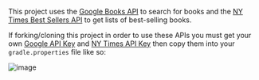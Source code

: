 This project uses the [Google Books API](https://developers.google.com/books/docs/overview) to search for books and the [NY Times Best Sellers API]() to get lists of best-selling books.

If forking/cloning this project in order to use these APIs you must get your own [Google API Key](https://developers.google.com/books/docs/v1/using#APIKey) and [NY Times API Key](https://developer.nytimes.com/signup) then copy them into your `gradle.properties` file like so:

![image](https://user-images.githubusercontent.com/11216667/48663103-2d6e6a80-ea59-11e8-91ab-52280a2bc4cb.png)